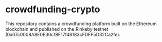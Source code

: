 # crowdfunding-crypto

This repository contains a crowdfunding platform built on the Ethereum blockchain and published on the Rinkeby testnet (0x07c0008A8E0E30cf8F17f48183cFDFF5D32Ca2fe). 
